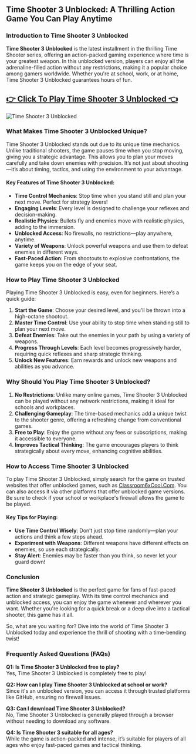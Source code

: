 ## Time Shooter 3 Unblocked: A Thrilling Action Game You Can Play Anytime

### Introduction to Time Shooter 3 Unblocked

**Time Shooter 3 Unblocked** is the latest installment in the thrilling Time Shooter series, offering an action-packed gaming experience where time is your greatest weapon. In this unblocked version, players can enjoy all the adrenaline-filled action without any restrictions, making it a popular choice among gamers worldwide. Whether you're at school, work, or at home, Time Shooter 3 Unblocked guarantees hours of fun.

## <a href="https://classroom-6x-unblocked.github.io/">👉 Click To Play Time Shooter 3 Unblocked 👈</a>

![Time Shooter 3 Unblocked](https://github.com/user-attachments/assets/58a6d39b-0afb-4d7b-b840-0766ea9269fa)

### What Makes Time Shooter 3 Unblocked Unique?

Time Shooter 3 Unblocked stands out due to its unique time mechanics. Unlike traditional shooters, the game pauses time when you stop moving, giving you a strategic advantage. This allows you to plan your moves carefully and take down enemies with precision. It’s not just about shooting—it’s about timing, tactics, and using the environment to your advantage.

#### Key Features of Time Shooter 3 Unblocked:
- **Time Control Mechanics**: Stop time when you stand still and plan your next move. Perfect for strategy lovers!
- **Engaging Levels**: Every level is designed to challenge your reflexes and decision-making.
- **Realistic Physics**: Bullets fly and enemies move with realistic physics, adding to the immersion.
- **Unblocked Access**: No firewalls, no restrictions—play anywhere, anytime.
- **Variety of Weapons**: Unlock powerful weapons and use them to defeat enemies in different ways.
- **Fast-Paced Action**: From shootouts to explosive confrontations, the game keeps you on the edge of your seat.

### How to Play Time Shooter 3 Unblocked

Playing Time Shooter 3 Unblocked is easy, even for beginners. Here’s a quick guide:

1. **Start the Game**: Choose your desired level, and you'll be thrown into a high-octane shootout.
2. **Master Time Control**: Use your ability to stop time when standing still to plan your next move.
3. **Defeat Enemies**: Take out the enemies in your path by using a variety of weapons.
4. **Progress Through Levels**: Each level becomes progressively harder, requiring quick reflexes and sharp strategic thinking.
5. **Unlock New Features**: Earn rewards and unlock new weapons and abilities as you advance.

### Why Should You Play Time Shooter 3 Unblocked?

1. **No Restrictions**: Unlike many online games, Time Shooter 3 Unblocked can be played without any network restrictions, making it ideal for schools and workplaces.
2. **Challenging Gameplay**: The time-based mechanics add a unique twist to the shooter genre, offering a refreshing change from conventional games.
3. **Free to Play**: Enjoy the game without any fees or subscriptions, making it accessible to everyone.
4. **Improves Tactical Thinking**: The game encourages players to think strategically about every move, enhancing cognitive abilities.

### How to Access Time Shooter 3 Unblocked

To play Time Shooter 3 Unblocked, simply search for the game on trusted websites that offer unblocked games, such as [Classroom6xCool.Com](https://classroom-6x-unblocked.github.io/). You can also access it via other platforms that offer unblocked game versions. Be sure to check if your school or workplace's firewall allows the game to be played.

#### Key Tips for Playing:
- **Use Time Control Wisely**: Don’t just stop time randomly—plan your actions and think a few steps ahead.
- **Experiment with Weapons**: Different weapons have different effects on enemies, so use each strategically.
- **Stay Alert**: Enemies may be faster than you think, so never let your guard down!

### Conclusion

**Time Shooter 3 Unblocked** is the perfect game for fans of fast-paced action and strategic gameplay. With its time control mechanics and unblocked access, you can enjoy the game whenever and wherever you want. Whether you're looking for a quick break or a deep dive into a tactical shooter, this game has it all.

So, what are you waiting for? Dive into the world of Time Shooter 3 Unblocked today and experience the thrill of shooting with a time-bending twist!

### Frequently Asked Questions (FAQs)

**Q1: Is Time Shooter 3 Unblocked free to play?**  
Yes, Time Shooter 3 Unblocked is completely free to play!

**Q2: How can I play Time Shooter 3 Unblocked at school or work?**  
Since it's an unblocked version, you can access it through trusted platforms like GitHub, ensuring no firewall issues.

**Q3: Can I download Time Shooter 3 Unblocked?**  
No, Time Shooter 3 Unblocked is generally played through a browser without needing to download any software.

**Q4: Is Time Shooter 3 suitable for all ages?**  
While the game is action-packed and intense, it’s suitable for players of all ages who enjoy fast-paced games and tactical thinking.
